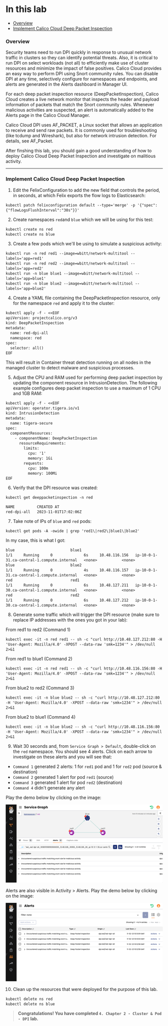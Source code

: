 # In this lab

* [Overview](https://github.com/tigera-cs/Kubernetes-and-Container-Security-Instructor-Led-Workshop/blob/main/4.%20Chapter%202%20-%20Cluster%20&%20Pod%20-%20DPI/dpi.md#overview)
* [Implement Calico Cloud Deep Packet Inspection](https://github.com/tigera-cs/Kubernetes-and-Container-Security-Instructor-Led-Workshop/blob/main/4.%20Chapter%202%20-%20Cluster%20&%20Pod%20-%20DPI/dpi.md#implement-calico-cloud-deep-packet-inspection)



### Overview

Security teams need to run DPI quickly in response to unusual network traffic in clusters so they can identify potential threats. Also, it is critical to run DPI on select workloads (not all) to efficiently make use of cluster resources and minimize the impact of false positives. Calico Cloud provides an easy way to perform DPI using Snort community rules. You can disable DPI at any time, selectively configure for namespaces and endpoints, and alerts are generated in the Alerts dashboard in Manager UI.

For each deep packet inspection resource (DeepPacketInspection), Calico Cloud creates a live network monitor that inspects the header and payload information of packets that match the Snort community rules. Whenever malicious activities are suspected, an alert is automatically added to the Alerts page in the Calico Cloud Manager.

Calico Cloud DPI uses AF_PACKET, a Linux socket that allows an application to receive and send raw packets. It is commonly used for troubleshooting (like tcdump and Wireshark), but also for network intrusion detection. For details, see AF_Packet.

After finshing this lab, you should gain a good understanding of how to deploy Calico Cloud Deep Packet Inspection and investigate on malitious activity.

______________________________________________________________________________________________________________________________________________________________________

### Implement Calico Cloud Deep Packet Inspection

1. Edit the FelixConfiguration to add the new field that controls the period, in seconds, at which Felix exports the flow logs to Elasticsearch:
 
```
kubectl patch felixconfiguration default --type='merge' -p '{"spec":{"flowLogsFlushInterval":"30s"}}'
```

2. Create namespaces `red`and `blue` which we will be using for this test:

```
kubectl create ns red
kubectl create ns blue
```

3. Create a few pods which we'll be using to simulate a suspicious activity:

```
kubectl run -n red red1 --image=wbitt/network-multitool --labels='app=red1'
kubectl run -n red red2 --image=wbitt/network-multitool --labels='app=red2'
kubectl run -n blue blue1 --image=wbitt/network-multitool --labels='app=blue1'
kubectl run -n blue blue2 --image=wbitt/network-multitool --labels='app=blue2'
```

4. Create a YAML file containing the DeepPacketInspection resource, only for the namespace `red` and apply it to the cluster:

```
kubectl apply -f - <<EOF
apiVersion: projectcalico.org/v3
kind: DeepPacketInspection
metadata:
  name: red-dpi-all
  namespace: red
spec:
  selector: all()
EOF
```

This will result in Container threat detection running on all nodes in the managed cluster to detect malware and suspicious processes.

5. Adjust the CPU and RAM used for performing deep packet inspection by updating the component resource in IntrusionDetection. The following example configures deep packet inspection to use a maximum of 1 CPU and 1GB RAM:

```
kubectl apply -f - <<EOF
apiVersion: operator.tigera.io/v1
kind: IntrusionDetection
metadata:
  name: tigera-secure
spec:
  componentResources:
    - componentName: DeepPacketInspection
      resourceRequirements:
        limits:
          cpu: '1'
          memory: 1Gi
        requests:
          cpu: 100m
          memory: 100Mi
EOF
```

6. Verify that the DPI resource was created:

```
kubectl get deeppacketinspection -n red
```

```
NAME          CREATED AT
red-dpi-all   2023-11-01T17:02:06Z
```

7. Take note of IPs of `blue` and `red` pods:

```
kubectl get pods -A -owide | grep 'red1\|red2\|blue1\|blue2'
```
In my case, this is what I got:

```
blue                         blue1                                                                1/1     Running     0              6s     10.48.116.156   ip-10-0-1-31.ca-central-1.compute.internal   <none>           <none>
blue                         blue2                                                                1/1     Running     0              4s     10.48.116.157   ip-10-0-1-31.ca-central-1.compute.internal   <none>           <none>
red                          red1                                                                 1/1     Running     0              6s     10.48.127.211   ip-10-0-1-30.ca-central-1.compute.internal   <none>           <none>
red                          red2                                                                 1/1     Running     0              6s     10.48.127.212   ip-10-0-1-30.ca-central-1.compute.internal   <none>           <none>
```

8. Generate some traffic which will trigger the DPI resource (make sure to replace IP addresses with the ones you got in your lab):

From red1 to red2 (Command 1)
```
kubectl exec -it -n red red1 -- sh -c "curl http://10.48.127.212:80 -H 'User-Agent: Mozilla/4.0' -XPOST --data-raw 'smk=1234'" > /dev/null 2>&1
```
From red1 to blue1 (Command 2)
```
kubectl exec -it -n red red1 -- sh -c "curl http://10.48.116.156:80 -H 'User-Agent: Mozilla/4.0' -XPOST --data-raw 'smk=1234'" > /dev/null 2>&1
```
From blue2 to red2 (Command 3)
```
kubectl exec -it -n blue blue2 -- sh -c "curl http://10.48.127.212:80 -H 'User-Agent: Mozilla/4.0' -XPOST --data-raw 'smk=1234'" > /dev/null 2>&1
```
From blue2 to blue1 (Command 4)
```
kubectl exec -it -n blue blue2 -- sh -c "curl http://10.48.116.156:80 -H 'User-Agent: Mozilla/4.0' -XPOST --data-raw 'smk=1234'" > /dev/null 2>&1
```

9. Wait 30 seconds and, from `Service Graph > Default`, double-click on the `red` namespace. You should see 4 alerts. Click on each arrow to investigate on these alerts and you will see that:

- `Command 1` generated 2 alerts: 1 for `red1` pod and 1 for `red2` pod (source & destination)
- `Command 2` generated 1 alert for pod `red1` (source)
- `Command 3` generated 1 alert for pod `red2` (destination)
- `Command 4` didn't generate any alert

Play the demo below by clicking on the image:

[![Service Graph Simulation](https://github.com/tigera-cs/Kubernetes-and-Container-Security-Instructor-Led-Workshop/blob/main/4.%20Chapter%202%20-%20Cluster%20&%20Pod%20-%20DPI/DPI_Service_Graph.png)](https://app.arcade.software/share/a3b3TQCPRQeURNIBplvJ)

Alerts are also visible in Activity > Alerts. Play the demo below by clicking on the image:

[![Activity > Alerts Simulation](https://github.com/tigera-cs/Kubernetes-and-Container-Security-Instructor-Led-Workshop/blob/main/4.%20Chapter%202%20-%20Cluster%20&%20Pod%20-%20DPI/DPI_Alerts.png)](https://app.arcade.software/share/efXWMLTRGkRdqWCTVdTB)

10. Clean up the resources that were deployed for the purpose of this lab.

```
kubectl delete ns red
kubectl delete ns blue
```

> **Congratulations! You have completed `4. Chapter 2 - Cluster & Pod - DPI` lab.**